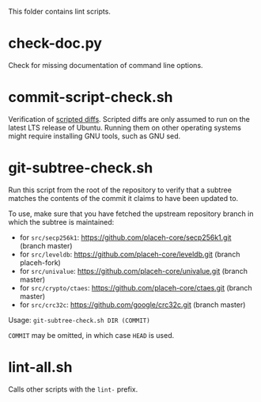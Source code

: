 This folder contains lint scripts.

check-doc.py
============
Check for missing documentation of command line options.

commit-script-check.sh
======================
Verification of [scripted diffs](/doc/developer-notes.md#scripted-diffs).
Scripted diffs are only assumed to run on the latest LTS release of Ubuntu. Running them on other operating systems
might require installing GNU tools, such as GNU sed.

git-subtree-check.sh
====================
Run this script from the root of the repository to verify that a subtree matches the contents of
the commit it claims to have been updated to.

To use, make sure that you have fetched the upstream repository branch in which the subtree is
maintained:
* for `src/secp256k1`: https://github.com/placeh-core/secp256k1.git (branch master)
* for `src/leveldb`: https://github.com/placeh-core/leveldb.git (branch placeh-fork)
* for `src/univalue`: https://github.com/placeh-core/univalue.git (branch master)
* for `src/crypto/ctaes`: https://github.com/placeh-core/ctaes.git (branch master)
* for `src/crc32c`: https://github.com/google/crc32c.git (branch master)

Usage: `git-subtree-check.sh DIR (COMMIT)`

`COMMIT` may be omitted, in which case `HEAD` is used.

lint-all.sh
===========
Calls other scripts with the `lint-` prefix.

